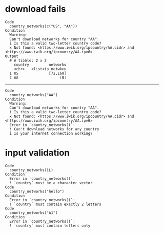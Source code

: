 # download fails

    Code
      country_networks(c("US", "AA"))
    Condition
      Warning:
      Can't download networks for country "AA".
      i Is this a valid two-letter country code?
      x Not found: <https://www.iwik.org/ipcountry/AA.cidr> and <https://www.iwik.org/ipcountry/AA.ipv6>
    Output
      # A tibble: 2 x 2
        country         networks
        <chr>   <list<ip_netwk>>
      1 US              [72,168]
      2 AA                   [0]

---

    Code
      country_networks("AA")
    Condition
      Warning:
      Can't download networks for country "AA".
      i Is this a valid two-letter country code?
      x Not found: <https://www.iwik.org/ipcountry/AA.cidr> and <https://www.iwik.org/ipcountry/AA.ipv6>
      Error in `country_networks()`:
      ! Can't download networks for any country
      i Is your internet connection working?

# input validation

    Code
      country_networks(1L)
    Condition
      Error in `country_networks()`:
      ! `country` must be a character vector
    Code
      country_networks("hello")
    Condition
      Error in `country_networks()`:
      ! `country` must contain exactly 2 letters
    Code
      country_networks("A1")
    Condition
      Error in `country_networks()`:
      ! `country` must contain letters only

